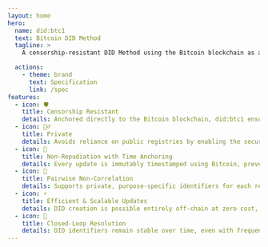 ```yaml
---
layout: home
hero:
  name: did:btc1
  text: Bitcoin DID Method
  tagline: >
    A censorship-resistant DID Method using the Bitcoin blockchain as a Verifiable Data Registry to announce changes to the DID document.

  actions:
    - theme: brand
      text: Specification
      link: /spec
features:
  - icon: 🛡️
    title: Censorship Resistant
    details: Anchored directly to the Bitcoin blockchain, did:btc1 ensures DIDs cannot be blocked, erased, or overwritten, protecting identity operations from central or state-level interference.
  - icon: 🕵️‍♂️
    title: Private
    details: Avoids reliance on public registries by enabling the secure sidecar delivery of DID Documents—transferred directly from controller to relying party—preserving privacy by default.
  - icon: 🔏
    title: Non-Repudiation with Time Anchoring
    details: Every update is immutably timestamped using Bitcoin, preventing late publishing and enabling a cryptographic chain-of-custody suitable for high-stakes contracts.
  - icon: 🔄
    title: Pairwise Non-Correlation
    details: Supports private, purpose-specific identifiers for each relationship or task, significantly reducing the risk of tracking or correlation across digital interactions.
  - icon: ⚡
    title: Efficient & Scalable Updates
    details: DID creation is possible entirely off-chain at zero cost, while updates can be aggregated, making long-term maintenance on Bitcoin practical and economical.
  - icon: 🔐
    title: Closed-Loop Resolution
    details: DID identifiers remain stable over time, even with frequent updates, making did:btc1 suitable for lasting relationships, recurring interactions, and durable digital identities.
---
```

